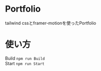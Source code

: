 # Portfolio
tailwind cssとframer-motionを使ったPortfolio

# 使い方
Build
`npm run Build`  
Start
`npm run Start`
